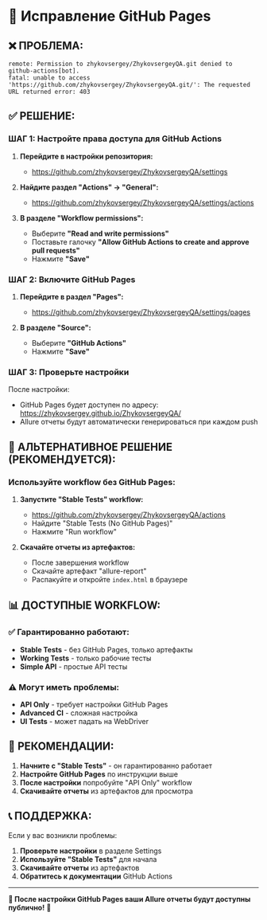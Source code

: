 # 🔧 Исправление GitHub Pages

## ❌ **ПРОБЛЕМА:**
```
remote: Permission to zhykovsergey/ZhykovsergeyQA.git denied to github-actions[bot].
fatal: unable to access 'https://github.com/zhykovsergey/ZhykovsergeyQA.git/': The requested URL returned error: 403
```

## ✅ **РЕШЕНИЕ:**

### **ШАГ 1: Настройте права доступа для GitHub Actions**

1. **Перейдите в настройки репозитория:**
   - https://github.com/zhykovsergey/ZhykovsergeyQA/settings

2. **Найдите раздел "Actions" → "General":**
   - https://github.com/zhykovsergey/ZhykovsergeyQA/settings/actions

3. **В разделе "Workflow permissions":**
   - Выберите **"Read and write permissions"**
   - Поставьте галочку **"Allow GitHub Actions to create and approve pull requests"**
   - Нажмите **"Save"**

### **ШАГ 2: Включите GitHub Pages**

1. **Перейдите в раздел "Pages":**
   - https://github.com/zhykovsergey/ZhykovsergeyQA/settings/pages

2. **В разделе "Source":**
   - Выберите **"GitHub Actions"**
   - Нажмите **"Save"**

### **ШАГ 3: Проверьте настройки**

После настройки:
- GitHub Pages будет доступен по адресу: https://zhykovsergey.github.io/ZhykovsergeyQA/
- Allure отчеты будут автоматически генерироваться при каждом push

## 🚀 **АЛЬТЕРНАТИВНОЕ РЕШЕНИЕ (РЕКОМЕНДУЕТСЯ):**

### **Используйте workflow без GitHub Pages:**

1. **Запустите "Stable Tests" workflow:**
   - https://github.com/zhykovsergey/ZhykovsergeyQA/actions
   - Найдите "Stable Tests (No GitHub Pages)"
   - Нажмите "Run workflow"

2. **Скачайте отчеты из артефактов:**
   - После завершения workflow
   - Скачайте артефакт "allure-report"
   - Распакуйте и откройте `index.html` в браузере

## 📊 **ДОСТУПНЫЕ WORKFLOW:**

### **✅ Гарантированно работают:**
- **Stable Tests** - без GitHub Pages, только артефакты
- **Working Tests** - только рабочие тесты
- **Simple API** - простые API тесты

### **⚠️ Могут иметь проблемы:**
- **API Only** - требует настройки GitHub Pages
- **Advanced CI** - сложная настройка
- **UI Tests** - может падать на WebDriver

## 🎯 **РЕКОМЕНДАЦИИ:**

1. **Начните с "Stable Tests"** - он гарантированно работает
2. **Настройте GitHub Pages** по инструкции выше
3. **После настройки** попробуйте "API Only" workflow
4. **Скачивайте отчеты** из артефактов для просмотра

## 📞 **ПОДДЕРЖКА:**

Если у вас возникли проблемы:

1. **Проверьте настройки** в разделе Settings
2. **Используйте "Stable Tests"** для начала
3. **Скачивайте отчеты** из артефактов
4. **Обратитесь к документации** GitHub Actions

---

**🎯 После настройки GitHub Pages ваши Allure отчеты будут доступны публично!** 🚀

